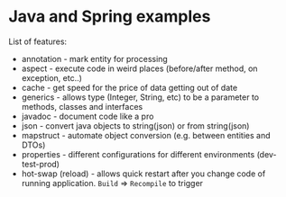 # Java and Spring examples
List of features:
* annotation - mark entity for processing
* aspect - execute code in weird places (before/after method, on exception, etc..)
* cache - get speed for the price of data getting out of date
* generics - allows type (Integer, String, etc) to be a parameter to methods, classes and interfaces
* javadoc - document code like a pro
* json - convert java objects to string(json) or from string(json)
* mapstruct - automate object conversion (e.g. between entities and DTOs) 
* properties - different configurations for different environments (dev-test-prod)
* hot-swap (reload) - allows quick restart after you change code of running application. `Build` => `Recompile` to trigger
